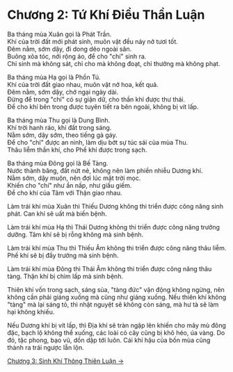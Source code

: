 # Chương 2: Tứ Khí Điều Thần Luận

Ba tháng mùa Xuân gọi là Phát Trần.  
Khí của trời đất mới phát sinh, muôn vật đều nảy nở tươi tốt.  
Đêm nằm, sớm dậy, đi dong dẽo ngoài sân.  
Buông xõa tóc, nới rộng áo, để cho "chí" sinh ra.  
Chỉ sinh mà không sát, chỉ cho mà không đoạt, chỉ thưởng mà không phạt.

Ba tháng mùa Hạ gọi là Phồn Tú.  
Khí của trời đất giao nhau, muôn vật nở hoa, kết quả.  
Đêm nằm, sớm dậy, chớ ngại ngày dài.  
Đừng để trong "chí" có sự giận dữ, cho thần khí được thư thái.    
Để cho khí bên trong được tuyên tiết ra bên ngoài, không bị vít lấp.

Ba tháng mùa Thu gọi là Dung Bình.  
Khí trời hanh ráo, khí đất trong sáng.  
Nằm sớm, dậy sớm, theo tiếng gà gáy.  
Để cho "chí" được an ninh, làm dịu bớt sự túc sái của mùa Thu.  
Thâu liễm thần khí, cho Phế khí được trong sạch.

Ba tháng mùa Đông gọi là Bế Tàng.  
Nước thành băng, đất nứt nẻ, không nên làm phiền nhiễu Dương khí.  
Nằm sớm, dậy muộn, nên đợi lúc mặt trời mọc.  
Khiến cho "chí" như ẩn nấp, như giấu giếm.  
Để cho khí của Tâm với Thận giao nhau.

Làm trái khí mùa Xuân thì Thiếu Dương không thi triển được công năng sinh phát.
Can khí sẽ uất mà biến bệnh.

Làm trái khí mùa Hạ thì Thái Dương không thi triển được công năng trưởng dưỡng.
Tâm khí sẽ bị rỗng không mà sinh bệnh.

Làm trái khí mùa Thu thì Thiếu Âm không thi triển được công năng thâu liễm. Phế
khí sẽ bị đầy trướng mà sinh bệnh.

Làm trái khí mùa Đông thì Thái Âm không thi triển được công năng thâu tàng. Thận
khí bị chìm lấp mà sinh bệnh.

Thiên khí vốn trong sạch, sáng sủa, "tàng đức" vận động không ngừng, nên không
cần phải giáng xuống mà cũng như giáng xuống. Nếu thiên khí không "tàng" mà lại
sáng tỏ, thì nhật nguyệt sẽ không còn sáng, mà hư tà sẽ làm hại không khiếu.

Nếu Dương khí bị vít lấp, thì Địa khí sẽ tràn ngập lên khiến cho mây mù đông
đặc, bạch lộ không thể xuống, các loài cỏ cây cũng bị khô héo, úa vàng. Do đó,
tặc phong, bạo vũ, dồn dập tới luôn. Cái khí hậu của bốn mùa cũng thành ra trái
ngược lẫn lộn.

[Chương 3: Sinh Khí Thông Thiên Luận &rarr;](https://github.com/thaicuc/sach-y-dich/blob/master/contents/03-sinh-khi-thong-thien-luan.md)
